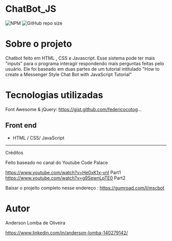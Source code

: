 # ChatBot_JS

![NPM](https://img.shields.io/npm/l/react)
![GitHub repo size](https://img.shields.io/github/repo-size/LombaAnderson/Chatbot_JS)

# Sobre o projeto

Chatbot feito em HTML , CSS e Javascript. Esse sistema pode ter mais "inputs" para o programa interagir respondendo mais perguntas feitas pelo usuário. Ele foi baseado em duas partes de um tutorial intitulado "How to create a Messenger Style Chat Bot with JavaScript Tutorial"


# Tecnologias utilizadas

Font Awesome & jQuery: https://gist.github.com/federicocotog...


## Front end 
- HTML / CSS/ JavaScript

________

Créditos

Feito baseado no canal do Youtube Code Palace

https://www.youtube.com/watch?v=He0xK1x-vnI  Part1
https://www.youtube.com/watch?v=g9SewnLpTE0  Part2

Baixar o projeito completo nesse endereço : https://gumroad.com/l/mscbot


# Autor

Anderson Lomba de Oliveira

https://www.linkedin.com/in/anderson-lomba-140279142/











